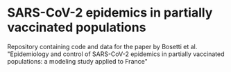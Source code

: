 # SARS-CoV-2 epidemics in partially vaccinated populations

Repository containing code and data for the paper by Bosetti et al. "Epidemiology and control of SARS-CoV-2 epidemics in partially vaccinated populations: a modeling study applied to France"